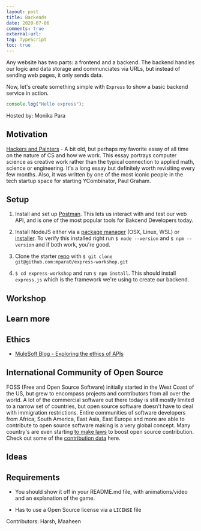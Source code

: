 ```yaml
---
layout: post
title: Backends
date: 2020-07-06
comments: true
external-url:
tag: TypeScript
toc: true
---
```


<!-- markdownlint-disable MD004 MD009 MD014 MD024 MD040 -->

Any website has two parts: a frontend and a backend. The backend handles our logic and data storage and communciates via URLs, but instead of sending web pages, it only sends data.

Now, let's create something simple with `Express` to show a basic backend service in action.

```ts
console.log("Hello express");
```

Hosted by: Monika Para

## Motivation

[Hackers and Painters](http://www.paulgraham.com/hp.html) - A bit old, but perhaps my favorite essay of all time on the nature of CS and how we work. This essay portrays computer science as creative work rather than the typical connection to applied math, science or engineering. It's a long essay but definitely worth revisiting every few months. Also, it was written by one of the most iconic people in the tech startup space for starting YCombinator, Paul Graham.

## Setup

1. Install and set up [Postman](http://postman.com/). This lets us interact with and test our web API, and is one of the most popular tools for Bakcend Developers today.

2. Install NodeJS either via a [package manager](https://nodejs.org/en/download/package-manager/) (OSX, Linux, WSL) or [installer](https://nodejs.org/en/download/). To verify this installed right run `$ node --version` and `$ npm --version` and if both work, you're good.

3. Clone the starter [repo](https://github.com/mpara0/express-workshop) with `$ git clone git@github.com:mpara0/express-workshop.git`

4. `$ cd express-workshop` and run `$ npm install`. This should install `express.js` which is the framework we're using to create our backend. 

## Workshop

## Learn more

## Ethics

- [MuleSoft Blog - Exploring the ethics of APIs](https://blogs.mulesoft.com/api-integration/strategy/ethics-of-apis/)

## International Community of Open Source

FOSS (Free and Open Source Software) initially started in the West Coast of the US, but grew to encompass projects and contributors from all over the world. A lot of the commercial software out there today is still mostly limited to a narrow set of countries, but open source software doesn't have to deal with immigration restrictions. Entire communities of software developers from Africa, South America, East Asia, East Europe and more are able to contribute to open source software making is a very global concept. Many country's are even starting [to make laws](https://fossbytes.com/world-open-source-map-which-countries-have-open-source-laws/) to boost open source contribution. Check out some of the [contribution data](https://hoffa.medium.com/github-top-countries-201608-13f642493773) here.

## Ideas

## Requirements

* You should show it off in your README.md file, with animations/video and an explanation of the game.
<!-- Game? -->
* Has to use a Open Source license via a `LICENSE` file
  
Contributors: Harsh, Maaheen
